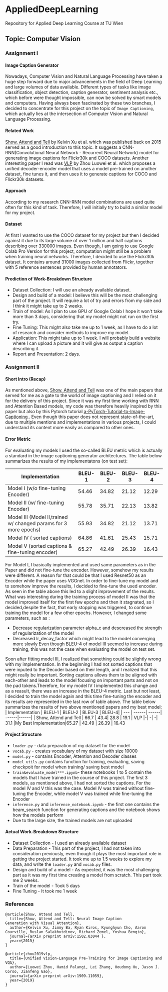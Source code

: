 # AppliedDeepLearning
Repository for Applied Deep Learning Course at TU Wien


## Topic: Computer Vision 

### Assignment I

#### Image Caption Generator
Nowadays, Computer Vision and Natural Language Processing have taken a huge step forward due to major advancements in the field of Deep Learning and large volumes of data available. Different types of tasks like image classification, object detection, caption generator, sentiment analysis etc., which before were thought impossible, can now be solved by smart models and computers. 
Having always been fascinated by these two branches, I decided to concentrate for this project on the topic of `Image Captioning`, which actually lies at the intersection of Computer Vision and Natural Language Processing.


#### Related Work

[Show, Attend and Tell](https://arxiv.org/pdf/1502.03044.pdf) by Kelvin Xu et al. which was published back on 2015 served as a good introduction to this topic. It suggests a CNN-RNN(Convolutional Neural Network - Recurrent Neural Network) model for generating image captions for Flickr30k and COCO datasets. Another interesting paper I read was [VLP](https://arxiv.org/pdf/1909.11059v3.pdf) by Zhou Luowei et al. which proposes a unified decoder-encoder model that uses a model pre-trained  on another dataset, fine tunes it, and then uses it to generate captions for COCO and Flickr30k datasets.


#### Approach

According to my research CNN-RNN model combinations are used quite often for this kind of task. Therefore, I will initially try to build a similar model for my project.

#### Dataset
At first I wanted to use the COCO dataset for my project but then I decided against it due to its large volume of over 1 million and half captions describing over 330000 images. Even though, I am going to use Google Colab Pro Version for this project, computation might still be a problem when training neural networks. 
Therefore, I decided to use the Flickr30k dataset. It contains around 31000 images collected from Flickr, together with 5 reference sentences provided by human annotators.

#### Prediction of Work-Breakdown Structure 

- Dataset Collection: I will use an already available dataset.
- Design and build of a model: I believe this will be the most challenging part of the project. It will require a lot of try and errors from my side and I think it might take up to 2 weeks.
- Train of model: As I plan to use GPU of Google Colab I hope it won't take more than 3 days, considering that my model might not run on the first try.
- Fine Tuning: This might also take me up to 1 week, as I have to do a lot of research and consider methods to improve my model.
- Application: This might take up to 1 week. I will probably build a website where I can upload a picture and it will give as output a caption describing it.
- Report and Presentation: 2 days.


### Assignment II

#### Short Intro (Recap)
As mentioned above, [Show, Attend and Tell](https://arxiv.org/pdf/1502.03044.pdf)  was one of the main papers that served for me as a gate to the world of image captioning and I relied on it for the delivery of this project. Since it was my first time working with RNN and Attention Based models, my code was therefore heavily inspired by this paper but also by this Pytorch tutorial [a-PyTorch-Tutorial-to-Image-Captioning
](https://github.com/sgrvinod/a-PyTorch-Tutorial-to-Image-Captioning). Even though this paper does not represent state-of-the-art, due to multiple mentions and implementations in various projects, I could understand its content more easily as compared to other ones.





#### Error Metric
For evaluating my models I used the so-called BLEU metric which is actually a standard in the image captioning generator architectures. The table below summarizes the results of my implementatons (on test set):

| Implementation  | BLEU-1 | BLEU-2 | BLEU-3 | BLEU-4|
| ---  | ------| ------| ------|------|
|Model I (w/o fine-tuning Encoder)  |54.46|34.82|21.12| 12.29 
|Model II (w/ fine-tuning Encoder) |55.78|35.71|22.13|13.82  
|Model III (Model II,trained w/ changed params for 3 more epochs) |55.93|34.82|21.12|13.71
|Model IV ( sorted captions) |64.86|41.61|25.43|15.71
|Model V (sorted captions & fine-tuning encoder) |65.27 | 42.49 | 26.39 | 16.43





For Model I, I basically implemented and used same parameters as in the Paper and did not fine-tune the encoder. However, somehow my results were different. A reason for that could be that I used Resnet50 as an Encoder while the paper uses VGGnet. In order to fine-tune my model and to somehow improve the results, I decided to fine-tune the used encoder. As seen in the table above this led to a slight improvement of the results. What was interesting during the training process of model II was that the model improved itself for the first few epochs and then it stagnated, so I decided,despite the fact, that early stopping was triggered, to continue training the model for a few other epochs. However, I changed some parameters, such as :
- Decrease regularization parameter alpha_c and descreased the strength of regularization of the model
- Decreased lr_decay_factor which might lead to the model converging more slowly
Even though BLEU-4 of model III seemed to increase during training, this was not the case when evaluating the model on test set.

Soon after fitting model III, I realized that something could be slightly wrong with my implementation. In the beginning I had not sorted captions that were inputed to the Decoder based on their length, and I realized that this might really be important. Sorting captions allows them to be aligned with each-other and leads to the model focusing on important parts and not on the pad tokens.Therefore, for my model IV I implemented this change and as a reasult, there was an increase in the BLEU-4 metric. Last but not least, I decided to train the model again and this time fine-tuning the encoder and its results are represented in the last row of table above.
The table below summarizes the results of two above mentioned papers and my best model:
| Implementation  | BLEU-1 | BLEU-2 | BLEU-3 | BLEU-4|
| ---  | ------| ------| ------|------|
| Show, Attend and Tell | 66.7 | 43.4| 28.8 | 19.1 
| VLP |-| -| -| 31.1
|My Best Implementation|65.27 | 42.49 | 26.39 | 16.43


#### Project Structure
- `loader.py` - data preparation of my dataset for the model
- `vocab.py` - creates vocabulary of my dataset with size 10000
- `model.py` - contains Encoder, Attention and Decoder classes
- `model_utils.py` contains function for training, evaluating, saving checkpoit for model when training/ saving best model
- `train&evaluate_model***.ipynb`- these notebooks 1 to 5 contain the models that I have trained in the course of this project. The first 3 models, as mentioned above, I had not sorted the captions. For the model IV and V this was the case. Model IV was trained without fine-tuning the Encoder, while model V was trained while fine-tuning the Encoder
- `inference.py` and `inference_notebook.ipynb` - the first one contains the beam_search function for generating captions and the notebook shows how the models perform
- Due to the large size, the trained models are not uploaded

#### Actual Work-Breakdown Structure 
- Dataset Collection - I used an already available dataset
- Data Preparation - This part of the project, I had not taken into consideration previously, even though it plays the most important role in getting the project started. It took me up to 1.5 weeks to explore my data, and write the `loader.py` and `vocab.py` files.
- Design and build of a model - As expected, it was the most challenging part as it was my first time creating a model from scratch. This part took me 2 weeks.
- Train of the model - Took 5 days
- Fine Tuning -  It took me  1 week


### References

```
@article{Show, Attend and Tell,
  title={Show, Attend and Tell: Neural Image Caption
Generation with Visual Attention},
  author={Kelvin Xu, Jimmy Ba, Ryan Kiros, Kyunghyun Cho, Aaron Courville, Ruslan Salakhutdinov, Richard Zemel, Yoshua Bengio},
  journal={arXiv preprint arXiv:1502.03044 },
  year={2015}
}

@article{zhou2019vlp,
  title={Unified Vision-Language Pre-Training for Image Captioning and VQA},
  author={Luowei Zhou, Hamid Palangi, Lei Zhang, Houdong Hu, Jason J. Corso, Jianfeng Gao},
  journal={arXiv preprint arXiv:1909.11059},
  year={2019}
}
```





